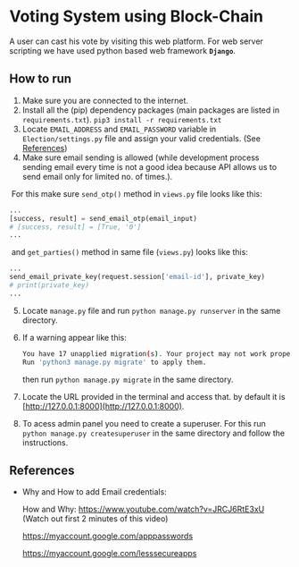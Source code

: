 # Voting System using Block-Chain

A user can cast his vote by visiting this web platform. For web server scripting we have used python based web framework **`Django`**.



## How to run

1. Make sure you are connected to the internet.
2. Install all the (pip) dependency packages (main packages are listed in `requirements.txt`).
```pip3 install -r requirements.txt ```
3. Locate `EMAIL_ADDRESS` and `EMAIL_PASSWORD` variable in `Election/settings.py` file and assign your valid credentials. (See [References](#EmailCredentials))
4. Make sure email sending is allowed (while development process sending email every time is not a good idea because API allows us to send email only for limited no. of times.).


​		For this make sure `send_otp()` method in `views.py` file looks like this:

```python
...
[success, result] = send_email_otp(email_input)
# [success, result] = [True, '0']
...
```

​		and `get_parties()` method in same file (`views.py`) looks like this:

```python
...
send_email_private_key(request.session['email-id'], private_key)
# print(private_key)
...
```

5. Locate `manage.py` file and run `python manage.py runserver` in the same directory.

6. If a warning appear like this:

   ```bash
   You have 17 unapplied migration(s). Your project may not work properly until you apply the migrations for app(s): admin, auth, contenttypes, sessions.
   Run 'python3 manage.py migrate' to apply them.
   ```

   then run `python manage.py migrate` in the same directory.

7. Locate the URL provided in the terminal and access that. by default it is [http://127.0.0.1:8000](http://127.0.0.1:8000).

8. To acess admin panel you need to create a superuser. For this run `python manage.py createsuperuser` in the same directory and follow the instructions.

## References

- <a name="EmailCredentials">Why and How to add Email credentials:</a>

  How and Why: https://www.youtube.com/watch?v=JRCJ6RtE3xU (Watch out first 2 minutes of this video)

  https://myaccount.google.com/apppasswords

  https://myaccount.google.com/lesssecureapps

  